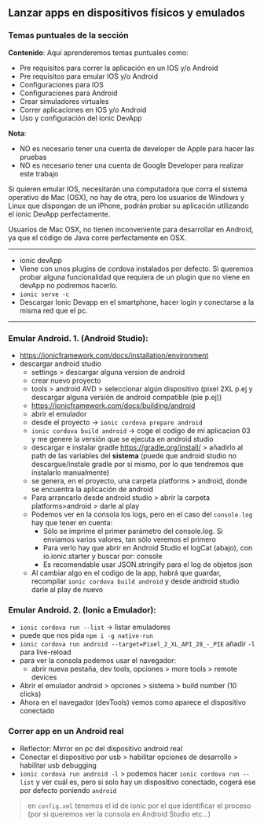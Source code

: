 ## Lanzar apps en dispositivos físicos y emulados

### Temas puntuales de la sección

**Contenido**:
Aquí aprenderemos temas puntuales como:

- Pre requisitos para correr la aplicación en un IOS y/o Android
- Pre requisitos para emular IOS y/o Android
- Configuraciones para IOS
- Configuraciones para Android
- Crear simuladores virtuales
- Correr aplicaciones en IOS y/o Android
- Uso y configuración del ionic DevApp

**Nota**:

- NO es necesario tener una cuenta de developer de Apple para hacer las pruebas
- NO es necesario tener una cuenta de Google Developer para realizar este trabajo

Si quieren emular IOS, necesitarán una computadora que corra el sistema operativo de Mac (OSX), no hay de otra, pero los usuarios de Windows y Linux que dispongan de un iPhone, podrán probar su aplicación utilizando el ionic DevApp perfectamente.

Usuarios de Mac OSX, no tienen inconveniente para desarrollar en Android, ya que el código de Java corre perfectamente en OSX.

---

- ionic devApp
- Viene con unos plugins de cordova instalados por defecto. Si queremos probar alguna funcionalidad que requiera de un plugin que no viene en devApp no podremos hacerlo.
- `ionic serve -c`
- Descargar Ionic Devapp en el smartphone, hacer login y conectarse a la misma red que el pc.

---

### Emular Android. 1. (Android Studio):
- https://ionicframework.com/docs/installation/environment
- descargar android studio
  - settings > descargar alguna version de android
  - crear nuevo proyecto
  - tools > android AVD > seleccionar algún dispositivo (pixel 2XL p.ej y descargar alguna versión de android compatible (pie p.ej))
  - https://ionicframework.com/docs/building/android
  - abrir el emulador
  - desde el proyecto -> `ionic cordova prepare android`
  - `ionic cordova build android` -> coge el codigo de mi aplicacion 03 y me genere la versión que se ejecuta en android studio
  - descargar e instalar gradle https://gradle.org/install/ > añadirlo al path de las variables del **sistema** (puede que android studio no descargue/instale gradle por sí mismo, por lo que tendremos que instalarlo manualmente)
  - se genera, en el proyecto, una carpeta platforms > android, donde se encuentra la aplicación de android
  - Para arrancarlo desde android studio > abrir la carpeta platforms>android > darle al play
  - Podemos ver en la consola los logs, pero en el caso del `console.log` hay que tener en cuenta:
    - Sólo se imprime el primer parámetro del console.log. Si enviamos varios valores, tan sólo veremos el primero
    - Para verlo hay que abrir en Android Studio el logCat (abajo), con io.ionic.starter y buscar por: console
    - Es recomendable usar JSON.stringify para el log de objetos json
  - Al cambiar algo en el codigo de la app, habrá que guardar, recompilar `ionic cordova build android` y desde android studio darle al play de nuevo


### Emular Android. 2. (Ionic a Emulador):

- `ionic cordova run --list` -> listar emuladores
- puede que nos pida `npm i -g native-run`
- `ionic cordova run android --target=Pixel_2_XL_API_28_-_PIE` añadir `-l` para live-reload
- para ver la consola podemos usar el navegador:
  - abrir nueva pestaña, dev tools, opciones > more tools > remote devices
- Abrir el emulador android > opciones > sistema > build number (10 clicks)
- Ahora en el navegador (devTools) vemos como aparece el dispositivo conectado

### Correr app en un Android real

- Reflector: Mirror en pc del dispositivo android real
- Conectar el dispositivo por usb > habilitar opciones de desarrollo > habilitar usb debugging
- `ionic cordova run android -l` > podemos hacer `ionic cordova run --list` y ver cuál es, pero si solo hay un dispositivo conectado, cogerá ese por defecto poniendo `android`

> en `config.xml` tenemos el id de ionic por el que identificar el proceso (por si queremos ver la consola en Android Studio etc...)